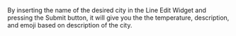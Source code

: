 By inserting the name of the desired city in the Line Edit Widget and pressing the Submit button, it will give you the the temperature, description, and emoji based on description of the city.
